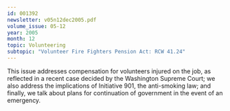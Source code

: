 ```yaml
---
id: 001392
newsletter: v05n12dec2005.pdf
volume_issue: 05-12
year: 2005
month: 12
topic: Volunteering
subtopic: "Volunteer Fire Fighters Pension Act: RCW 41.24"
---
```


This issue addresses compensation for volunteers injured on the job, as reflected  in a recent case decided by the Washington Supreme Court; we also address the implications of Initiative 901, the anti-smoking law; and finally, we talk about plans for continuation of government in the event of an emergency.